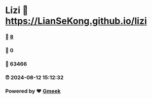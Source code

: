 # Lizi :link: https://LianSeKong.github.io/lizi 
### :page_facing_up: [8](https://LianSeKong.github.io/lizi/tag.html) 
### :speech_balloon: 0 
### :hibiscus: 63466 
### :alarm_clock: 2024-08-12 15:12:32 
### Powered by :heart: [Gmeek](https://github.com/Meekdai/Gmeek)
